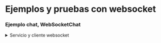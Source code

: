 # Ejemplos y pruebas con websocket

###  Ejemplo chat, WebSocketChat

<details>
<summary>Servicio y cliente websocket</summary>

  <div align="center">
    <img style="width:40%;" src="WebSocket/WebSocketChat/docs/pantallazo.jpg"/>
    <p>Figura 1. Vista desde el navegador</p>
  </div>
  
</details>


